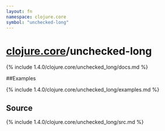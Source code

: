 ```yaml
---
layout: fn
namespace: clojure.core
symbol: "unchecked-long"
---
```


# [clojure.core](../)/unchecked-long

{% include 1.4.0/clojure.core/unchecked_long/docs.md %}

##Examples

{% include 1.4.0/clojure.core/unchecked_long/examples.md %}
## Source
{% include 1.4.0/clojure.core/unchecked_long/src.md %}

